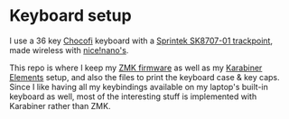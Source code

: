 # Keyboard setup

I use a 36 key [Chocofi](https://github.com/pashutk/chocofi) keyboard with a [Sprintek SK8707-01 trackpoint](https://www.sprintek.com/en/products/pointing_stick/SK8707-01.aspx), made wireless with [nice!nano's](https://nicekeyboards.com/nice-nano).

This repo is where I keep my [ZMK firmware](https://zmk.dev) as well as my [Karabiner Elements](https://karabiner-elements.pqrs.org/) setup, and also the files to print the keyboard case & key caps.
Since I like having all my keybindings available on my laptop's built-in keyboard as well, most of the interesting stuff is implemented with Karabiner rather than ZMK.
